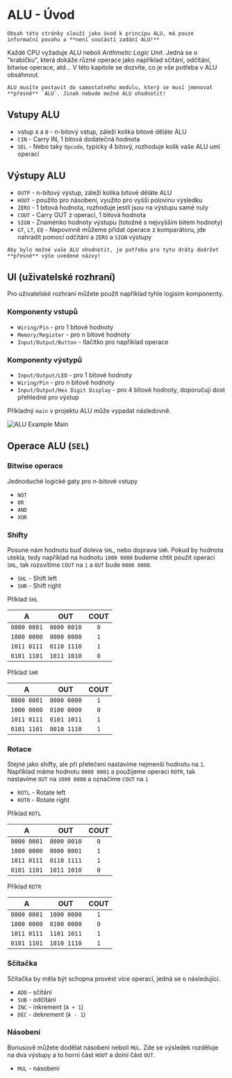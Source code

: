 # ALU - Úvod

```admonish warning title="Poznámka"
Obsah této stránky slouží jako úvod k principu ALU, má pouze informační povahu a **není součástí zadání ALU!**
```

Každé CPU vyžaduje ALU neboli *Arithmetic Logic Unit*. Jedná se o "krabičku", která dokáže různé operace jako například sčítání, odčítání, bitwise operace, atd... V této kapitole se dozvíte, co je vše potřeba v ALU obsáhnout.

```admonish info
ALU musíte postavit do samostatného modulu, který se musí jmenovat **přesně** `ALU`. Jinak nebude možné ALU ohodnotit!
```

## Vstupy ALU

- vstup `A` a `B` - n-bitový vstup, záleží kolika bitové děláte ALU
- `CIN` - Carry IN, 1 bitová dodatečná hodnota
- `SEL` - Nebo taky `Opcode`, typicky 4 bitový, rozhoduje kolik vaše ALU umí operací

## Výstupy ALU

- `OUTP` - n-bitový výstup, záleží kolika bitové děláte ALU
- `HOUT` - použito pro násobení, využito pro vyšší polovinu výsledku
- `ZERO` - 1 bitová hodnota, rozhoduje jestli jsou na výstupu samé nuly
- `COUT` - Carry OUT z operací, 1 bitová hodnota
- `SIGN` - Znaménko hodnoty výstupu (totožné s nejvyšším bitem hodnoty)
- `GT`, `LT`, `EQ` - Nepovinně můžeme přidat operace z komparátoru, jde nahradit pomocí odčítání a `ZERO` a `SIGN` výstupy

```admonish danger title="Důležité"
Aby bylo možné vaše ALU ohodnotit, je potřeba pro tyto dráty dodržet **přesně** výše uvedené názvy!
```

## UI (uživatelské rozhraní)

Pro uživatelské rozhraní můžete použít například tyhle logisim komponenty.

### Komponenty vstupů

- `Wiring/Pin` -  pro 1 bitové hodnoty
- `Memory/Register` - pro n bitové hodnoty
- `Input/Output/Button` - tlačítko pro například operace

### Komponenty výstypů

- `Input/Output/LED` - pro 1 bitové hodnoty
- `Wiring/Pin` - pro n bitové hodnoty
- `Input/Output/Hex Digit Display` - pro 4 bitové hodnoty, doporučuji dost přehledné pro výstup

Příkladný `main` v projektu ALU může vypadat následovně.

![ALU Example Main](./img/alu-example-main.png)

## Operace ALU (`SEL`)

### Bitwise operace

Jednoduché logické gaty pro n-bitové vstupy

- `NOT`
- `OR`
- `AND`
- `XOR`

### Shifty

Posune nám hodnotu buď doleva `SHL`, nebo doprava `SHR`. Pokud by hodnota utekla, tedy například na hodnotu `1000 0000` budeme chtít použít operaci `SHL`, tak rozsvítíme `COUT` na `1` a `OUT` bude `0000 0000`.

- `SHL` - Shift left
- `SHR` - Shift right

Příklad `SHL`

| A | OUT | COUT |
|:-:|:---:|:----:|
| `0000 0001` | `0000 0010` | `0` |
| `1000 0000` | `0000 0000` | `1` |
| `1011 0111` | `0110 1110` | `1` |
| `0101 1101` | `1011 1010` | `0` |

Příklad `SHR`

| A | OUT | COUT |
|:-:|:---:|:----:|
| `0000 0001` | `0000 0000` | `1` |
| `1000 0000` | `0100 0000` | `0` |
| `1011 0111` | `0101 1011` | `1` |
| `0101 1101` | `0010 1110` | `1` |

### Rotace

Stejné jako shifty, ale při přetečení nastavíme nejmenší hodnotu na `1`. Například máme hodnotu `0000 0001` a použijeme operaci `ROTR`, tak nastavíme `OUT` na `1000 0000` a označíme `COUT` na `1`

- `ROTL` - Rotate left
- `ROTR` - Rotate right

Příklad `ROTL`

| A | OUT | COUT |
|:-:|:---:|:----:|
| `0000 0001` | `0000 0010` | `0` |
| `1000 0000` | `0000 0001` | `1` |
| `1011 0111` | `0110 1111` | `1` |
| `0101 1101` | `1011 1010` | `0` |

Příklad `ROTR`

| A | OUT | COUT |
|:-:|:---:|:----:|
| `0000 0001` | `1000 0000` | `1` |
| `1000 0000` | `0100 0000` | `0` |
| `1011 0111` | `1101 1011` | `1` |
| `0101 1101` | `1010 1110` | `1` |

### Sčítačka

Sčítačka by měla být schopna provést více operací, jedná se o následující.

- `ADD` - sčítání
- `SUB` - odčítání
- `INC` - inkrement (`A + 1`)
- `DEC` - dekrement (`A - 1`)

### Násobení

Bonusově můžete dodělat násobení neboli `MUL`. Zde se výsledek rozděluje na dva výstupy a to horní část `HOUT` a dolní část `OUT`.

- `MUL` - násobení
